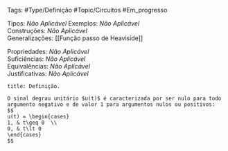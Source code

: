 Tags: #Type/Definição #Topic/Circuitos #Em_progresso

Tipos: _Não Aplicável_ 
Exemplos: _Não Aplicável_  
Construções: _Não Aplicável_  
Generalizações: [[Função passo de Heaviside]]

Propriedades: _Não Aplicável_  
Suficiências: _Não Aplicável_  
Equivalências: _Não Aplicável_  
Justificativas: _Não Aplicável_

```ad-abstract
title: Definição.

O sinal degrau unitário $u(t)$ é caracterizada por ser nulo para todo argumento negativo e de valor 1 para argumentos nulos ou positivos:
$$
u(t) = \begin{cases}
1, & t\geq 0  \\
0, & t\lt 0
\end{cases}
$$

```
